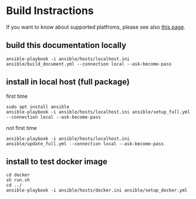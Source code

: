 # Build Instractions

If you want to know about supported platfroms, please see also [this page](supported_platforms.md).

## build this documentation locally
```
ansible-playbook -i ansible/hosts/localhost.ini ansible/build_document.yml --connection local --ask-become-pass
```


## install in local host (full package)

first time
```
sudo apt install ansible
ansible-playbook -i ansible/hosts/localhost.ini ansible/setup_full.yml --connection local --ask-become-pass
```

not first time
```
ansible-playbook -i ansible/hosts/localhost.ini ansible/update_full.yml --connection local --ask-become-pass
```

## install to test docker image

```
cd docker
sh run.sh
cd ../
ansible-playbook -i ansible/hosts/docker.ini ansible/setup_docker.yml
```